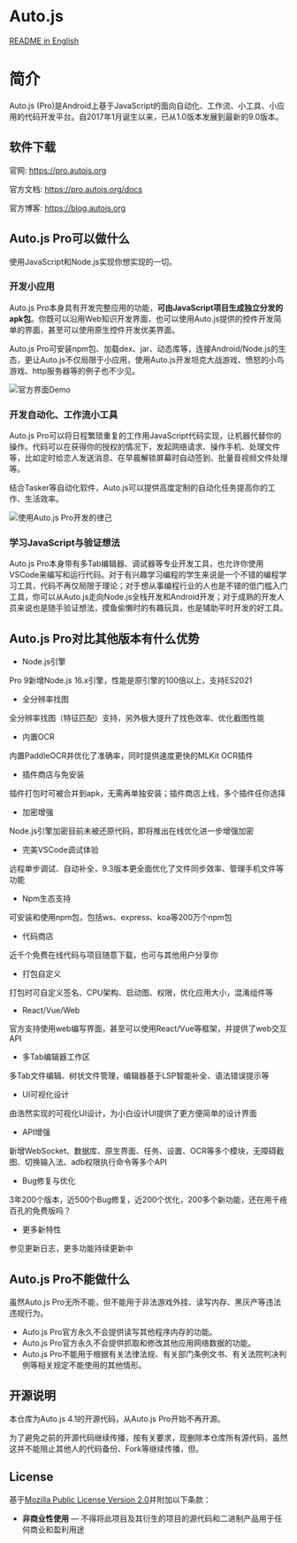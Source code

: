 # Auto.js

[README in English](https://github.com/hyb1996/Auto.js/blob/master/README-en.md)

# 简介

Auto.js (Pro)是Android上基于JavaScript的面向自动化、工作流、小工具、小应用的代码开发平台。自2017年1月诞生以来，已从1.0版本发展到最新的9.0版本。

## 软件下载

官网: https://pro.autojs.org

官方文档: https://pro.autojs.org/docs

官方博客: https://blog.autojs.org

## Auto.js Pro可以做什么

使用JavaScript和Node.js实现你想实现的一切。

### 开发小应用

Auto.js Pro本身具有开发完整应用的功能，**可由JavaScript项目生成独立分发的apk包**。你既可以沿用Web知识开发界面，也可以使用Auto.js提供的控件开发简单的界面，甚至可以使用原生控件开发优美界面。

Auto.js Pro可安装npm包、加载dex、jar、动态库等，连接Android/Node.js的生态，更让Auto.js不仅局限于小应用，使用Auto.js开发坦克大战游戏、愤怒的小鸟游戏、http服务器等的例子也不少见。

![官方界面Demo](https://pro.autojs.org/docs/assets/m3.49f15e97.jpg)

### 开发自动化、工作流小工具

Auto.js Pro可以将日程繁琐重复的工作用JavaScript代码实现，让机器代替你的操作。代码可以在获得你的授权的情况下，发起网络请求、操作手机、处理文件等，比如定时给恋人发送消息、在早晨解锁屏幕时自动签到、批量音视频文件处理等。

结合Tasker等自动化软件，Auto.js可以提供高度定制的自动化任务提高你的工作、生活效率。

![使用Auto.js Pro开发的律己](https://pro.autojs.org/docs/assets/lvji.5ba37521.jpg)

### 学习JavaScript与验证想法

Auto.js Pro本身带有多Tab编辑器、调试器等专业开发工具，也允许你使用VSCode来编写和运行代码。对于有兴趣学习编程的学生来说是一个不错的编程学习工具，代码不再仅局限于理论；对于想从事编程行业的人也是不错的低门槛入门工具，你可以从Auto.js走向Node.js全栈开发和Android开发；对于成熟的开发人员来说也是随手验证想法，摸鱼偷懒时的有趣玩具，也是辅助平时开发的好工具。

## Auto.js Pro对比其他版本有什么优势

* Node.js引擎

Pro 9新增Node.js 16.x引擎，性能是原引擎的100倍以上，支持ES2021

* 全分辨率找图

全分辨率找图（特征匹配）支持，另外极大提升了找色效率、优化截图性能

* 内置OCR

内置PaddleOCR并优化了准确率，同时提供速度更快的MLKit OCR插件
    
* 插件商店与免安装

插件打包时可被合并到apk，无需再单独安装；插件商店上线，多个插件任你选择

* 加密增强

Node.js引擎加密目前未被还原代码，即将推出在线优化进一步增强加密

* 完美VSCode调试体验

远程单步调试、自动补全，9.3版本更全面优化了文件同步效率、管理手机文件等功能

* Npm生态支持

可安装和使用npm包，包括ws、express、koa等200万个npm包

* 代码商店

近千个免费在线代码与项目随意下载，也可与其他用户分享你

* 打包自定义

打包时可自定义签名、CPU架构、启动图、权限，优化应用大小，混淆组件等

* React/Vue/Web

官方支持使用web编写界面，甚至可以使用React/Vue等框架，并提供了web交互API

* 多Tab编辑器工作区

多Tab文件编辑、树状文件管理，编辑器基于LSP智能补全、语法错误提示等

* UI可视化设计

由浩然实现的可视化UI设计，为小白设计UI提供了更方便简单的设计界面

* API增强

新增WebSocket、数据库、原生界面、任务、设置、OCR等多个模块，无障碍截图、切换输入法、adb权限执行命令等多个API

* Bug修复与优化

3年200个版本，近500个Bug修复，近200个优化，200多个新功能，还在用千疮百孔的免费版吗？

* 更多新特性

参见更新日志，更多功能持续更新中

## Auto.js Pro不能做什么

虽然Auto.js Pro无所不能，但不能用于非法游戏外挂、读写内存、黑灰产等违法违规行为。

* Auto.js Pro官方永久不会提供读写其他程序内存的功能。
* Auto.js Pro官方永久不会提供抓取和修改其他应用网络数据的功能。
* Auto.js Pro不能用于根据有关法律法规、有关部门条例文书、有关法院判决判例等相关规定不能使用的其他情形。

## 开源说明

本仓库为Auto.js 4.1的开源代码，从Auto.js Pro开始不再开源。

为了避免之前的开源代码继续传播，按有关要求，现删除本仓库所有源代码，虽然这并不能阻止其他人的代码备份、Fork等继续传播，但。

## License
基于[Mozilla Public License Version 2.0](https://github.com/hyb1996/NoRootScriptDroid/blob/master/LICENSE.md)并附加以下条款：
* **非商业性使用** — 不得将此项目及其衍生的项目的源代码和二进制产品用于任何商业和盈利用途
